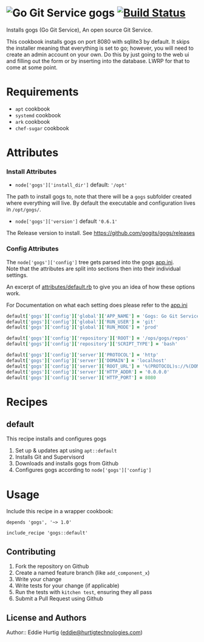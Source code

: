 # ![Go Git Service](http://i.imgur.com/AmiAmni.jpg?1) gogs [![Build Status](https://travis-ci.org/EdHurtig/chef-gogs.svg)](https://travis-ci.org/EdHurtig/chef-gogs)

Installs gogs (Go Git Service), An open source Git Service. 

This cookbook installs gogs on port 8080 with sqllite3 by default. It skips the installer
meaning that everything is set to go; however, you will need to create an admin account
on your own.  Do this by just going to the web ui and filling out the form or by inserting into 
the database.  LWRP for that to come at some point.

# Requirements

* `apt` cookbook
* `systemd` cookbook
* `ark` cookbook
* `chef-sugar` cookbook


# Attributes

### Install Attributes

* `node['gogs']['install_dir']` default: `'/opt'`

The path to install gogs to, note that there will be a `gogs` subfolder created where everything will live.
By default the executable and configuration lives in `/opt/gogs/`.

* `node['gogs']['version']` default `'0.6.1'`

The Release version to install.  See https://github.com/gogits/gogs/releases

### Config Attributes

The `node['gogs']['config']` tree gets parsed into the gogs [app.ini](https://github.com/gogits/gogs/blob/master/conf/app.ini).  
Note that the attributes are split into sections then into their individual settings.

An excerpt of [attributes/default.rb](https://github.com/EdHurtig/chef-gogs/blob/master/attributes/default.rb)
to give you an idea of how these options work.

For Documentation on what each setting does please refer to the [app.ini](https://github.com/gogits/gogs/blob/master/conf/app.ini)

```ruby
default['gogs']['config']['global']['APP_NAME'] = 'Gogs: Go Git Service'
default['gogs']['config']['global']['RUN_USER'] = 'git'
default['gogs']['config']['global']['RUN_MODE'] = 'prod'

default['gogs']['config']['repository']['ROOT'] = '/ops/gogs/repos'
default['gogs']['config']['repository']['SCRIPT_TYPE'] = 'bash'

default['gogs']['config']['server']['PROTOCOL'] = 'http'
default['gogs']['config']['server']['DOMAIN'] = 'localhost'
default['gogs']['config']['server']['ROOT_URL'] = '%(PROTOCOL)s://%(DOMAIN)s:%(HTTP_PORT)s/'
default['gogs']['config']['server']['HTTP_ADDR'] = '0.0.0.0'
default['gogs']['config']['server']['HTTP_PORT'] = 8080
```

# Recipes

## default

This recipe installs and configures gogs

1. Set up & updates apt using `apt::default`
2. Installs Git and Supervisord
3. Downloads and installs gogs from Github
4. Configures gogs according to `node['gogs']['config']`


# Usage

Include this recipe in a wrapper cookbook:

```
depends 'gogs', '~> 1.0'
```

```
include_recipe 'gogs::default'
```

## Contributing

1. Fork the repository on Github
2. Create a named feature branch (like `add_component_x`)
3. Write your change
4. Write tests for your change (if applicable)
5. Run the tests with `kitchen test`, ensuring they all pass
6. Submit a Pull Request using Github

## License and Authors

Author:: Eddie Hurtig (eddie@hurtigtechnologies.com)
